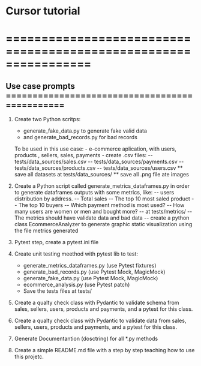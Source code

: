 # Cursor tutorial
# ================================================================

## Use case prompts ==============================================
1) Create two Python scritps:
    - generate_fake_data.py to generate fake valid data 
    - and generate_bad_records.py for  bad  records
    
    To be used in this use case:
        - e-commerce aplication, with users, products , sellers, sales, payments
        - create .csv files:
            -- tests/data_sources/sales.csv 
            -- tests/data_sources/payments.csv
            -- tests/data_sources/products.csv
            -- tests/data_sources/users.csv
        ** save all datasets at tests/data_sources/
        ** save all .png file ate images

2) Create a Python script called generate_metrics_dataframes.py  in order to generate dataframes outputs with some metrics, like:
    -- users distribution by address.
    -- Total sales
    -- The top 10 most saled product
    -- The top 10 buyers
    -- Which payment method is most used? 
    -- How many users are women or men and bought more?
    -- at tests/metrics/
    -- The metrics should have validate data and bad  data
    -- create a python class EcommerceAnalyzer to generate graphic static visualization using the file metrics generated

3) Pytest step, create a pytest.ini file

4) Create unit testing meethod with pytest lib to test:
    - generate_metrics_dataframes.py  (use Pytest fixtures)
    - generate_bad_records.py (use Pytest Mock, MagicMock)
    - generate_fake_data.py (use Pytest Mock, MagicMock)
    - ecommerce_analysis.py (use Pytest patch)
    -  Save the tests files at tests/

5) Create a qualty check class with Pydantic to validate schema from sales, sellers, users, products and payments, and a pytest for this class.

6) Create a qualty check class with Pydantic to validate data from sales, sellers, users, products and payments, and a pytest for this class.

7) Generate Documentantion (dosctring) for all *.py methods

8) Create a simple README.md file with a step by step teaching how to use this projetc.
